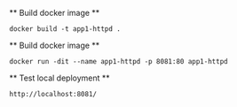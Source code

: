 ** Build docker image **

```
docker build -t app1-httpd .
```

** Build docker image **

```
docker run -dit --name app1-httpd -p 8081:80 app1-httpd
```

** Test local deployment **

```
http://localhost:8081/
```
